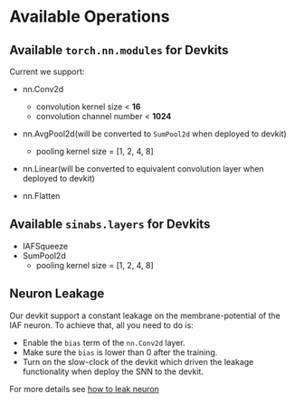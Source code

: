 # Available Operations

## Available `torch.nn.modules` for Devkits

Current we support:

- nn.Conv2d
  - convolution kernel size < **16**
  - convolution channel number < **1024**
  
- nn.AvgPool2d(will be converted to `SumPool2d` when deployed to devkit)
  - pooling kernel size = [1, 2, 4, 8]
  
- nn.Linear(will be converted to equivalent convolution layer when deployed to devkit)
- nn.Flatten

## Available `sinabs.layers` for Devkits

- IAFSqueeze
- SumPool2d
  - pooling kernel size = [1, 2, 4, 8]

## Neuron Leakage

Our devkit support a constant leakage on the membrane-potential of the IAF neuron. To achieve that, all you need to do is:

- Enable the `bias` term of the `nn.Conv2d` layer.
- Make sure the `bias` is lower than 0 after the training.
- Turn on the slow-clock of the devkit which driven the leakage functionality when deploy the SNN to the devkit.

For more details see [how to leak neuron](../getting_started/notebooks/leak_neuron.ipynb)